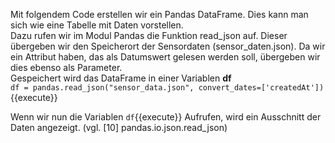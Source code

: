 Mit folgendem Code erstellen wir ein Pandas DataFrame. Dies kann man sich wie eine Tabelle mit Daten vorstellen.  
Dazu rufen wir im Modul Pandas die Funktion read_json auf. Dieser übergeben wir den Speicherort der Sensordaten (sensor_daten.json). Da wir ein Attribut haben, das als Datumswert gelesen werden soll, übergeben wir dies ebenso als Parameter.  
Gespeichert wird das DataFrame in einer Variablen **df**  
`df = pandas.read_json("sensor_data.json", convert_dates=['createdAt'])`{{execute}}

Wenn wir nun die Variablen `df`{{execute}} Aufrufen, wird ein Ausschnitt der Daten angezeigt. (vgl. [10] pandas.io.json.read_json)


